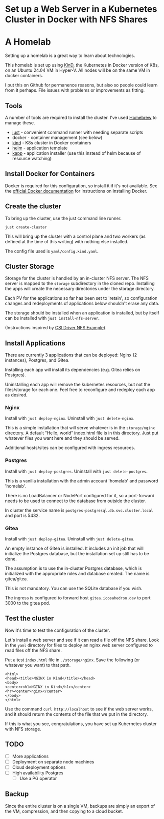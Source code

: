 # Set up a Web Server in a Kubernetes Cluster in Docker with NFS Shares

# A Homelab

Setting up a homelab is a great way to learn about technologies.

This homelab is set up using [KinD](https://kind.sigs.k8s.io/), 
the Kubernetes in Docker version of K8s, on an Ubuntu 24.04 VM in Hyper-V. 
All nodes will be on the same VM in docker containers.

I put this on Github for permanence reasons, but also so people 
could learn from it perhaps. File issues with problems or improvements
as fitting.

## Tools

A number of tools are required to install the cluster. I've used [Homebrew](https://brew.sh) to manage these.

* [just](https://just.systems/) - convenient command runner with needing separate scripts
* docker - container management (see below)
* [kind](https://kind.sigs.k8s.io/) - K8s cluster in Docker containers
* [helm](https://helm.sh/) - application template
* [kapp](https://carvel.dev/kapp/) - application installer (use this instead of helm because of resource watching)

## Install Docker for Containers

Docker is required for this configuration, so install it if it's not available. 
See the [official Docker documentation](https://docs.docker.com/engine/install/ubuntu) 
for instructions on installing Docker.

## Create the cluster

To bring up the cluster, use the just command line runner.

```
just create-cluster
```

This will bring up the cluster with a control plane and two workers (as defined
at the time of this writing) with nothing else installed.

The config file used is `yaml/config.kind.yaml`.

## Cluster Storage

Storage for the cluster is handled by an in-cluster NFS server. The NFS server
is mapped to the `storage` subdirectory in the cloned repo. Installing the apps will
create the necessary directories under the storage directory.

Each PV for the applications so far has been set to 'retain', so configuration
changes and redeployments of applications below shouldn't erase any data.

The storage should be installed when an application is installed, but by itself
can be installed with `just install-nfs-server`.

(Instructions inspired by [CSI Driver NFS Example](https://github.com/kubernetes-csi/csi-driver-nfs/blob/master/deploy/example/nfs-provisioner/README.md)).

## Install Applications

There are currently 3 applications that can be deployed: Nginx (2 instances), Postgres, and Gitea.

Installing each app will install its dependencies (e.g. Gitea relies on Postgres).

Uninstalling each app will remove the kubernetes resources, but not the files/storage
for each one. Feel free to reconfigure and redeploy each app as desired.

### Nginx

Install with `just deploy-nginx`. Uninstall with `just delete-nginx`.

This is a simple installation that will serve whatever is in the `storage/nginx` directory.
A default "Hello, world" index.html file is in this directory. Just put whatever files you want here and they should be served.

Additional hosts/sites can be configured with ingress resources.

### Postgres

Install with `just deploy-postgres`. Uninstall with `just delete-postgres`.

This is a vanilla installation with the admin account 'homelab' and password 'homelab'.

There is no LoadBalancer or NodePort configured for it, so a port-forward needs 
to be used to connect to the database from outside the cluster.

In cluster the service name is `postgres-postgresql.db.svc.cluster.local` and port is 5432.

### Gitea

Install with `just deploy-gitea`. Uninstall with `just delete-gitea`.

An empty instance of Gitea is installed. It includes an init job that will initialize 
the Postgres database, but the installation set up still has to be done.

The assumption is to use the in-cluster Postgres database, which is initialized with
the appropriate roles and database created. The name is gitea/gitea. 

This is not mandatory. You can use the SQLite database if you wish.

The ingress is configured to forward host `gitea.icosahedron.dev` to port 3000
to the gitea pod.

## Test the cluster

Now it's time to test the configuration of the cluster.

Let's install a web server and see if it can read a file off the NFS share. Look in the `yaml` directory for files to deploy an nginx web server configured to read files off the NFS share.

Put a test `index.html` file in `./storage/nginx`. Save the following (or whatever you want) to that path.

```
<html>
<head><title>NGINX in Kind</title></head>
<body>
<center><h1>NGINX in Kind</h1></center>
<hr><center>nginx</center>
</body>
</html>
```

Use the command `curl http://localhost` to see if the web server works, and it should return the contents of the file that we put in the directory.

If this is what you see, congratulations, you have set up Kubernetes cluster with NFS storage.

## TODO

- [ ] More applications
- [ ] Deployment on separate node machines
- [ ] Cloud deployment options
- [ ] High availability Postgres
  - [ ] Use a PG operator

## Backup

Since the entire cluster is on a single VM, backups are simply an export
of the VM, compression, and then copying to a cloud bucket.
